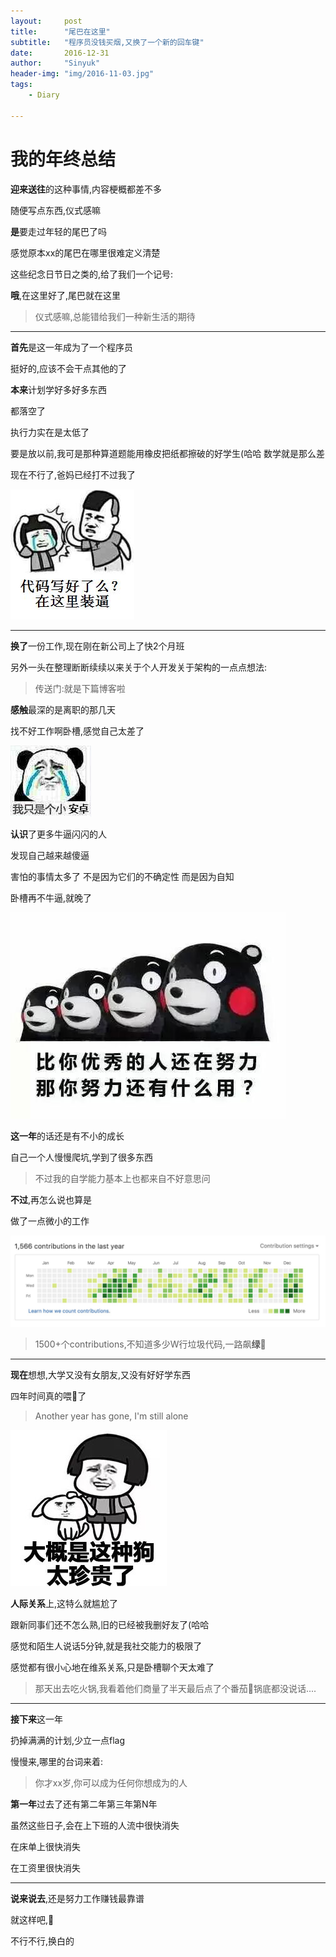 ```yaml
---
layout:     post
title:      "尾巴在这里"
subtitle:   "程序员没钱买烟,又换了一个新的回车键"
date:       2016-12-31
author:     "Sinyuk"
header-img: "img/2016-11-03.jpg"
tags:
    - Diary

---
```


# 我的年终总结

**迎来送往**的这种事情,内容梗概都差不多

随便写点东西,仪式感嘛



**是**要走过年轻的尾巴了吗

感觉原本xx的尾巴在哪里很难定义清楚

这些纪念日节日之类的,给了我们一个记号:

**哦**,在这里好了,尾巴就在这里



>  仪式感嘛,总能错给我们一种新生活的期待 



---



**首先**是这一年成为了一个程序员

挺好的,应该不会干点其他的了



**本来**计划学好多好多东西

都落空了

执行力实在是太低了

要是放以前,我可是那种算道题能用橡皮把纸都擦破的好学生(哈哈 数学就是那么差

现在不行了,爸妈已经打不过我了



![image](https://github.com/80998062/80998062.github.io/raw/master/img/in-post/年终总结/代码写好了么.jpeg)



---

**换了**一份工作,现在刚在新公司上了快2个月班

另外一头在整理断断续续以来关于个人开发关于架构的一点点想法:

> 传送门:就是下篇博客啦



**感触**最深的是离职的那几天

找不好工作啊卧槽,感觉自己太差了

![image](https://github.com/80998062/80998062.github.io/raw/master/img/in-post/年终总结/小安卓.jpeg)

**认识**了更多牛逼闪闪的人

发现自己越来越傻逼

害怕的事情太多了 不是因为它们的不确定性 而是因为自知

卧槽再不牛逼,就晚了

![image](https://github.com/80998062/80998062.github.io/raw/master/img/in-post/年终总结/优秀.jpeg)



**这一年**的话还是有不小的成长

自己一个人慢慢爬坑,学到了很多东西

> 不过我的自学能力基本上也都来自不好意思问



**不过**,再怎么说也算是

做了一点微小的工作



![image](https://github.com/80998062/80998062.github.io/raw/master/img/in-post/年终总结/贡献.jpg)



>  1500+个contributions,不知道多少W行垃圾代码,一路飙**绿**👏



---

**现在**想想,大学又没有女朋友,又没有好好学东西

四年时间真的喂🐶了

> Another year has gone, I'm still alone



![image](https://github.com/80998062/80998062.github.io/raw/master/img/in-post/年终总结/珍贵.jpeg)



**人际关系**上,这特么就尴尬了

跟新同事们还不怎么熟,旧的已经被我删好友了(哈哈

感觉和陌生人说话5分钟,就是我社交能力的极限了

感觉都有很小心地在维系关系,只是卧槽聊个天太难了



> 那天出去吃火锅,我看着他们商量了半天最后点了个番茄🍅锅底都没说话....



---



**接下来**这一年

扔掉满满的计划,少立一点flag

慢慢来,哪里的台词来着:

> 你才xx岁,你可以成为任何你想成为的人



**第一年**过去了还有第二年第三年第N年

虽然这些日子,会在上下班的人流中很快消失

在床单上很快消失

在工资里很快消失



---



**说来说去**,还是努力工作赚钱最靠谱

就这样吧,🍺

不行不行,换白的



